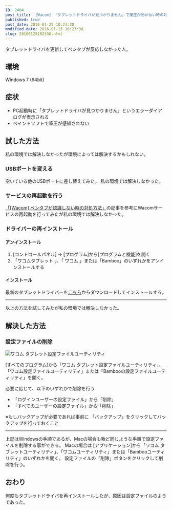```yaml
---
ID: 2404
post_title: '[Wacom] 「タブレットドライバが見つかりません」で筆圧が効かない時の対処方法'
published: true
post_date: 2016-01-25 10:23:38
modified_date: 2016-01-25 10:23:38
slug: 20160125102338.html
---
```

タブレットドライバを更新してペンタブが反応しなかった人。
<!--more-->

<h2>環境</h2>

Windows 7 (64bit)

<h2>症状</h2>

<ul>
    <li>PC起動時に「タブレットドライバが見つかりません」というエラーダイアログが表示される</li>
    <li>ペイントソフトで筆圧が感知されない</li>
</ul>

<h2>試した方法</h2>

私の環境では解決しなかったが環境によっては解決するかもしれない。

<h3>USBポートを変える</h3>

空いている他のUSBポートに差し替えてみた。
私の環境では解決しなかった。

<h3>サービスの再起動を行う</h3>

<a href="https://b.0218.jp/20120917193032.html">「[Wacom] ペンタブが認識しない時の対処方法」</a>の記事を参考にWacomサービスの再起動を行ってみたが私の環境では解決しなかった。

<h3>ドライバーの再インストール</h3>

<h4>アンインストール</h4>

<ol>
    <li>[コントロールパネル] -&gt; [プログラム]から[プログラムと機能]を開く</li>
    <li>「ワコムタブレット 」、「 ワコム 」または「Bamboo」のいずれかをアンインストールする</li>
</ol>

<h4>インストール</h4>

最新のタブレットドライバーを<a href="http://tablet.wacom.co.jp/download/down1.html">こちら</a>からダウンロードしてインストールする。

<hr />

以上の方法を試してみたが私の環境では解決しなかった。

<h2>解決した方法</h2>

<h3>設定ファイルの削除</h3>

<img alt="ワコム タブレット設定ファイルユーティリティ" src="https://b.0218.jp/images/wacom_tablet_utility.png">

[すべてのプログラム]から「ワコム タブレット設定ファイルユーティリティ」、「ワコム設定ファイルユーティリティ」または「Bambooの設定ファイルユーティリティ」を開く。

必要に応じて、以下のいずれかで削除を行う

<ul>
    <li>「ログインユーザーの設定ファイル」から「削除」</li>
    <li>「すべてのユーザーの設定ファイル」から「削除」</li>
</ul>

※もしバックアップが必要であれば事前に 「バックアップ」をクリックしてバックアップを行っておくこと

<hr />

上記はWindowsの手順であるが、Macの場合も殆ど同じような手順で設定ファイルを削除する事ができる。
Macの場合は [アプリケーション]から「ワコム タブレットユーティリティ」、「ワコムユーティリティ」または「Bambooユーティリティ」のいずれかを開く。
設定ファイルの「削除」ボタンをクリックして削除を行う。

<h2>おわり</h2>

何度もタブレットドライバを再インストールしたが、原因は設定ファイルのようであった。